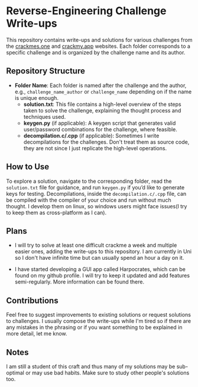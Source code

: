 # Reverse-Engineering Challenge Write-ups

This repository contains write-ups and solutions for various challenges from the [crackmes.one](https://crackmes.one/) and [crackmy.app](https://crackmy.app/) websites. Each folder corresponds to a specific challenge and is organized by the challenge name and its author.

## Repository Structure

- **Folder Name**: Each folder is named after the challenge and the author, e.g., `challenge_name_author` or `challenge_name` depending on if the name is unique enough.
  - **solution.txt**: This file contains a high-level overview of the steps taken to solve the challenge, explaining the thought process and techniques used.
  - **keygen.py** (if applicable): A keygen script that generates valid user/password combinations for the challenge, where feasible.
  - **decompilation.c/.cpp** (if applicable): Sometimes I write decompilations for the challenges. Don't treat them as source code, they are not since I just replicate the high-level operations.

## How to Use

To explore a solution, navigate to the corresponding folder, read the `solution.txt` file for guidance, and run `keygen.py` if you’d like to generate keys for testing. Decompilations, inside the `decompilation.c/.cpp` file, can be compiled with the compiler of your choice and run without much thought. I develop them on linux, so windows users might face issues(I try to keep them as cross-platform as I can).

## Plans 
- I will try to solve at least one difficult crackme a week and multiple easier ones, adding the write-ups to this repository. I am currently in Uni so I don't have infinite time but can usually spend an hour a day on it. 

- I have started developing a GUI app called Harpocrates, which can be found on my github profile. I will try to keep it updated and add features semi-regularly. More information can be found there.

## Contributions

Feel free to suggest improvements to existing solutions or request solutions to challenges. I usually compose the write-ups while I'm tired so if there are any mistakes in the phrasing or if you want something to be explained in more detail, let me know. 


## Notes
I am still a student of this craft and thus many of my solutions may be sub-optimal or may use bad habits. Make sure to study other people's solutions too. 
